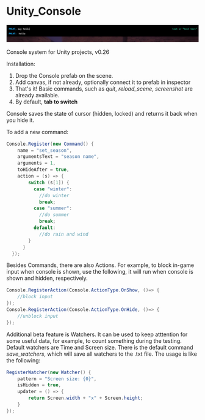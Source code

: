 # Unity_Console

![Screenshot](Screenshot.jpg)

Console system for Unity projects, v0.26

Installation:

1. Drop the Console prefab on the scene.
2. Add canvas, if not already, optionally connect it to prefab in inspector
3. That's it! Basic commands, such as *quit*, *reload_scene*, *screenshot* are already available.
4. By default, **tab to switch**

Console saves the state of cursor (hidden, locked) and returns it back when you hide it.

To add a new command:

```csharp
Console.Register(new Command() {
    name = "set_season",
    argumentsText = "season name",
    arguments = 1,
    toHideAfter = true,
    action = (s) => {
        switch (s[1]) {
          case "winter":
            //do winter
            break;
          case "summer":
            //do summer
            break;
          default:
            //do rain and wind
        }
      }
  });
```

Besides Commands, there are also Actions. For example, to block in-game input when console is shown, use the following, it will run when console is shown and hidden, respectively.

```csharp
Console.RegisterAction(Console.ActionType.OnShow, ()=> {
    //block input
});
Console.RegisterAction(Console.ActionType.OnHide, ()=> {
    //unblock input
});
```

Additional beta feature is Watchers. It can be used to keep atttention for some useful data, for example, to count something during the testing. Default watchers are Time and Screen size. There is the default command *save_watchers*, which will save all watchers to the .txt file. The usage is like the following:

```csharp
RegisterWatcher(new Watcher() {
    pattern = "Screen size: {0}",
    isHidden = true,
    updater = () => {
        return Screen.width + "x" + Screen.height;
    }
});
```
